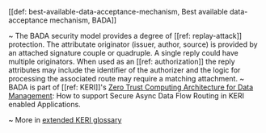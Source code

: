 [[def: best-available-data-acceptance-mechanism, Best available data-acceptance mechanism, BADA]]

~ The BADA security model provides a degree of [[ref: replay-attack]] protection. The attributate originator (issuer, author, source) is provided by an attached signature couple or quadruple. A single reply could have multiple originators. When used as an [[ref: authorization]] the reply attributes may include the identifier of the authorizer and the logic for processing the associated route may require a matching attachment.
~ BADA is part of [[ref: KERI]]'s [Zero Trust Computing Architecture for Data Management](https://hackmd.io/Qsrfj7Y-TIGl5ESvrxWGxw): How to support Secure Async Data Flow Routing in KERI enabled Applications.

~ More in <a href="https://weboftrust.github.io/WOT-terms/docs/glossary/best-available-data-acceptance-mechanism">extended KERI glossary</a>
